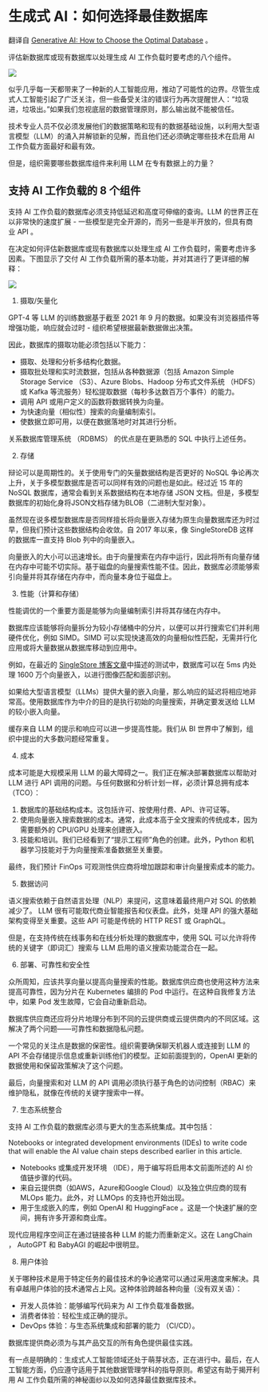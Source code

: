 # 生成式 AI：如何选择最佳数据库

翻译自 [Generative AI: How to Choose the Optimal Database](https://thenewstack.io/generative-ai-how-to-choose-the-optimal-database/) 。

评估新数据库或现有数据库以处理生成 AI 工作负载时要考虑的八个组件。

![](https://cdn.thenewstack.io/media/2023/05/8bc8e1c9-cyber-4-1024x488.jpg)

似乎几乎每一天都带来了一种新的人工智能应用，推动了可能性的边界。尽管生成式人工智能引起了广泛关注，但一些备受关注的错误行为再次提醒世人：“垃圾进，垃圾出。”如果我们忽视底层的数据管理原则，那么输出就不能被信任。

技术专业人员不仅必须发展他们的数据策略和现有的数据基础设施，以利用大型语言模型（LLM）的涌入并解锁新的见解，而且他们还必须确定哪些技术在启用 AI 工作负载方面最好和最有效。

但是，组织需要哪些数据库组件来利用 LLM 在专有数据上的力量？

## 支持 AI 工作负载的 8 个组件

支持 AI 工作负载的数据库必须支持低延迟和高度可伸缩的查询。LLM 的世界正在以非常快的速度扩展 - 一些模型是完全开源的，而另一些是半开放的，但具有商业 API 。

在决定如何评估新数据库或现有数据库以处理生成 AI 工作负载时，需要考虑许多因素。下图显示了交付 AI 工作负载所需的基本功能，并对其进行了更详细的解释：

![](https://cdn.thenewstack.io/media/2023/05/00d4683c-diagram1.jpg)

1. 摄取/矢量化

GPT-4 等 LLM 的训练数据基于截至 2021 年 9 月的数据。如果没有浏览器插件等增强功能，响应就会过时 - 组织希望根据最新数据做出决策。

因此，数据库的摄取功能必须包括以下能力：

* 摄取、处理和分析多结构化数据。
* 摄取批处理和实时流数据，包括从各种数据源（包括 Amazon Simple Storage Service （S3）、Azure Blobs、Hadoop 分布式文件系统 （HDFS） 或 Kafka 等流服务）轻松提取数据（每秒多达数百万个事件）的能力。
* 调用 API 或用户定义的函数将数据转换为向量。
* 为快速向量（相似性）搜索的向量编制索引。
* 使数据立即可用，以便在数据落地时对其进行分析。

关系数据库管理系统 （RDBMS） 的优点是在更熟悉的 SQL 中执行上述任务。

2. 存储

辩论可以是周期性的。关于使用专门的矢量数据结构是否更好的 NoSQL 争论再次上升，关于多模型数据库是否可以同样有效的问题也是如此。经过近 15 年的 NoSQL 数据库，通常会看到关系数据结构在本地存储 JSON 文档。但是，多模型数据库的初始化身将JSON文档存储为BLOB（二进制大型对象）。

虽然现在说多模型数据库是否同样擅长将向量嵌入存储为原生向量数据库还为时过早，但我们预计这些数据结构会收敛。自 2017 年以来，像 SingleStoreDB 这样的数据库一直支持 Blob 列中的向量嵌入。

向量嵌入的大小可以迅速增长。由于向量搜索在内存中运行，因此将所有向量存储在内存中可能不切实际。基于磁盘的向量搜索性能不佳。因此，数据库必须能够索引向量并将其存储在内存中，而向量本身位于磁盘上。

3. 性能（计算和存储）

性能调优的一个重要方面是能够为向量编制索引并将其存储在内存中。

数据库应该能够将向量拆分为较小存储桶中的分片，以便可以并行搜索它们并利用硬件优化，例如 SIMD。SIMD 可以实现快速高效的向量相似性匹配，无需并行化应用或将大量数据从数据库移动到应用中。

例如，在最近的 [SingleStore 博客文章](https://www.singlestore.com/blog/image-matching-in-sql-with-singlestoredb/)中描述的测试中，数据库可以在 5ms 内处理 1600 万个向量嵌入，以进行图像匹配和面部识别。

如果给大型语言模型（LLMs）提供大量的嵌入向量，那么响应的延迟将相应地非常高。使用数据库作为中介的目的是执行初始的向量搜索，并确定要发送给 LLM 的较小嵌入向量。

缓存来自 LLM 的提示和响应可以进一步提高性能。我们从 BI 世界中了解到，组织中提出的大多数问题经常重复。

4. 成本

成本可能是大规模采用 LLM 的最大障碍之一。我们正在解决部署数据库以帮助对 LLM 进行 API 调用的问题。与任何数据和分析计划一样，必须计算总拥有成本 （TCO）：

1. 数据库的基础结构成本。这包括许可、按使用付费、API、许可证等。
2. 使用向量嵌入搜索数据的成本。通常，此成本高于全文搜索的传统成本，因为需要额外的 CPU/GPU 处理来创建嵌入。
3. 技能和培训。我们已经看到了“提示工程师”角色的创建。此外，Python 和机器学习技能对于为向量搜索准备数据至关重要。

最终，我们预计 FinOps 可观测性供应商将增加跟踪和审计向量搜索成本的能力。

5. 数据访问

语义搜索依赖于自然语言处理（NLP）来提问，这意味着最终用户对 SQL 的依赖减少了。 LLM 很有可能取代商业智能报告和仪表盘。此外，处理 API 的强大基础架构变得至关重要。这些 API 可能是传统的 HTTP REST 或 GraphQL。

但是，在支持传统在线事务和在线分析处理的数据库中，使用 SQL 可以允许将传统的关键字（即词汇）搜索与 LLM 启用的语义搜索功能混合在一起。

6. 部署、可靠性和安全性

众所周知，应该共享向量以提高向量搜索的性能。数据库供应商也使用这种方法来提高可靠性，因为分片在 Kubernetes 编排的 Pod 中运行。在这种自我修复方法中，如果 Pod 发生故障，它会自动重新启动。

数据库供应商还应将分片地理分布到不同的云提供商或云提供商内的不同区域。这解决了两个问题——可靠性和数据隐私问题。

一个常见的关注点是数据的保密性。组织需要确保聊天机器人或连接到 LLM 的 API 不会存储提示信息或重新训练他们的模型。正如前面提到的，OpenAI 更新的数据使用和保留政策解决了这个问题。

最后，向量搜索和对 LLM 的 API 调用必须执行基于角色的访问控制（RBAC）来维护隐私，就像在传统的关键字搜索中一样。

7. 生态系统整合

支持 AI 工作负载的数据库必须与更大的生态系统集成。其中包括：

Notebooks or integrated development environments (IDEs) to write code that will enable the AI value chain steps described earlier in this article.
* Notebooks 或集成开发环境 （IDE），用于编写将启用本文前面所述的 AI 价值链步骤的代码。
* 来自云提供商（如AWS，Azure和Google Cloud）以及独立供应商的现有 MLOps 能力。此外，对 LLMOps 的支持也开始出现。
* 用于生成嵌入的库，例如 OpenAI 和 HuggingFace 。这是一个快速扩展的空间，拥有许多开源和商业库。

现代应用程序空间正在通过链接各种 LLM 的能力而重新定义。这在 LangChain ， AutoGPT 和 BabyAGI 的崛起中很明显。

8. 用户体验

关于哪种技术是用于特定任务的最佳技术的争论通常可以通过采用速度来解决。具有卓越用户体验的技术通常占上风。这种体验跨越各种向量（没有双关语）：

* 开发人员体验：能够编写代码来为 AI 工作负载准备数据。
* 消费者体验：轻松生成正确的提示。
* DevOps 体验：与生态系统集成和部署的能力 （CI/CD）。

数据库提供商必须为与其产品交互的所有角色提供最佳实践。

有一点是明确的：生成式人工智能领域还处于萌芽状态，正在进行中。最后，在人工智能方面，仍应遵守适用于其他数据管理学科的指导原则。希望这有助于揭开利用 AI 工作负载所需的神秘面纱以及如何选择最佳数据库技术。
